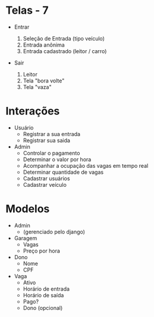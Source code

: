 # Telas - 7
- Entrar
    1. Seleção de Entrada (tipo veículo)
    2. Entrada anônima
    3. Entrada cadastrado (leitor / carro)

- Sair
    1. Leitor
    2. Tela "bora volte"
    3. Tela "vaza"

# Interações
- Usuário
    - Registrar a sua entrada
    - Registrar sua saida
- Admin
    - Controlar o pagamento
    - Determinar o valor por hora
    - Acompanhar a ocupação das vagas em tempo real
    - Determinar quantidade de vagas
    - Cadastrar usuários
    - Cadastrar veículo

# Modelos
- Admin
    - (gerenciado pelo django)
- Garagem
    - Vagas
    - Preço por hora
- Dono
    - Nome
    - CPF
- Vaga
    - Ativo
    - Horário de entrada
    - Horário de saída
    - Pago?
    - Dono (opcional)